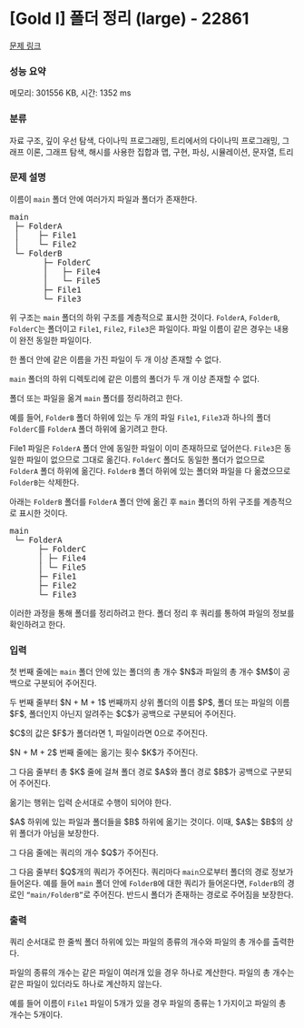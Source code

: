 # [Gold I] 폴더 정리 (large) - 22861 

[문제 링크](https://www.acmicpc.net/problem/22861) 

### 성능 요약

메모리: 301556 KB, 시간: 1352 ms

### 분류

자료 구조, 깊이 우선 탐색, 다이나믹 프로그래밍, 트리에서의 다이나믹 프로그래밍, 그래프 이론, 그래프 탐색, 해시를 사용한 집합과 맵, 구현, 파싱, 시뮬레이션, 문자열, 트리

### 문제 설명

<p>이름이 <code>main</code> 폴더 안에 여러가지 파일과 폴더가 존재한다.</p>

<pre>main
 ├─ FolderA
 │    ├─ File1
 │    └─ File2
 └─ FolderB
       ├─ FolderC
       │   ├─ File4
       │   └─ File5
       ├─ File1
       └─ File3</pre>

<p>위 구조는 <code>main</code> 폴더의 하위 구조를 계층적으로 표시한 것이다. <code>FolderA</code>, <code>FolderB</code>, <code>FolderC</code>는 폴더이고 <code>File1</code>, <code>File2</code>, <code>File3</code>은 파일이다. 파일 이름이 같은 경우는 내용이 완전 동일한 파일이다.</p>

<p>한 폴더 안에 같은 이름을 가진 파일이 두 개 이상 존재할 수 없다. </p>

<p><code>main</code> 폴더의 하위 디렉토리에 같은 이름의 폴더가 두 개 이상 존재할 수 없다.</p>

<p>폴더 또는 파일을 옮겨 <code>main</code> 폴더를 정리하려고 한다.</p>

<p>예를 들어, <code>FolderB</code> 폴더 하위에 있는 두 개의 파일 <code>File1</code>, <code>File3</code>과 하나의 폴더 <code>FolderC</code>를 <code>FolderA</code> 폴더 하위에 옮기려고 한다.</p>

<p>File1 파일은 <code>FolderA</code> 폴더 안에 동일한 파일이 이미 존재하므로 덮어쓴다. <code>File3</code>은 동일한 파일이 없으므로 그대로 옮긴다. <code>FolderC</code> 폴더도 동일한 폴더가 없으므로 <code>FolderA</code> 폴더 하위에 옮긴다. <code>FolderB</code> 폴더 하위에 있는 폴더와 파일을 다 옮겼으므로 <code>FolderB</code>는 삭제한다.</p>

<p>아래는 <code>FolderB</code> 폴더를 <code>FolderA</code> 폴더 안에 옮긴 후 <code>main</code> 폴더의 하위 구조를 계층적으로 표시한 것이다.</p>

<pre>main
 └─ FolderA
      ├─ FolderC
      │ ├─ File4
      │ └─ File5
      ├─ File1
      ├─ File2
      └─ File3
</pre>

<p>이러한 과정을 통해 폴더를 정리하려고 한다. 폴더 정리 후 쿼리를 통하여 파일의 정보를 확인하려고 한다.</p>

### 입력 

 <p>첫 번째 줄에는 <code>main</code> 폴더 안에 있는 폴더의 총 개수 $N$과 파일의 총 개수 $M$이 공백으로 구분되어 주어진다.</p>

<p>두 번째 줄부터 $N + M + 1$ 번째까지 상위 폴더의 이름 $P$, 폴더 또는 파일의 이름 $F$, 폴더인지 아닌지 알려주는 $C$가 공백으로 구분되어 주어진다.</p>

<p>$C$의 값은 $F$가 폴더라면 1, 파일이라면 0으로 주어진다.</p>

<p>$N + M + 2$ 번째 줄에는 옮기는 횟수 $K$가 주어진다.</p>

<p>그 다음 줄부터 총 $K$ 줄에 걸쳐 폴더 경로 $A$와 폴더 경로 $B$가 공백으로 구분되어 주어진다.</p>

<p>옮기는 행위는 입력 순서대로 수행이 되어야 한다.</p>

<p>$A$ 하위에 있는 파일과 폴더들을 $B$ 하위에 옮기는 것이다. 이때, $A$는 $B$의 상위 폴더가 아님을 보장한다.</p>

<p>그 다음 줄에는 쿼리의 개수 $Q$가 주어진다.</p>

<p>그 다음 줄부터 $Q$개의 쿼리가 주어진다. 쿼리마다 <code>main</code>으로부터 폴더의 경로 정보가 들어온다. 예를 들어 <code>main</code> 폴더 안에 <code>FolderB</code>에 대한 쿼리가 들어온다면, <code>FolderB</code>의 경로인 <code><q>main/FolderB</q></code>로 주어진다. 반드시 폴더가 존재하는 경로로 주어짐을 보장한다.</p>

### 출력 

 <p>쿼리 순서대로 한 줄씩 폴더 하위에 있는 파일의 종류의 개수와 파일의 총 개수를 출력한다.</p>

<p>파일의 종류의 개수는 같은 파일이 여러개 있을 경우 하나로 계산한다. 파일의 총 개수는 같은 파일이 있더라도 하나로 계산하지 않는다.</p>

<p>예를 들어 이름이 <code>File1</code> 파일이 5개가 있을 경우 파일의 종류는 1 가지이고 파일의 총 개수는 5개이다.</p>

